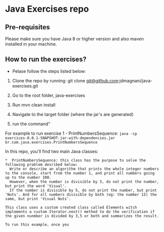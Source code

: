 # Java Exercises repo

## Pre-requisites

Please make sure you have Java 8 or higher version and also maven installed in your machine.

## How to run the exercises?

* Pelase follow the steps listed below:

1. Clone the repo by running: git clone git@github.com:jdmagnani/java-exercises.git

2. Go to the root folder, java-exercises

3. Run mvn clean install

4. Navigate to the target folder (where the jar's are generated)

5. run the command"

For example to run exercise 1 - PrintNumbersSequence:
``
java -cp exercices-0.0.1-SNAPSHOT-jar-with-dependencies.jar br.com.java.exercises.PrintNumbersSequence
``

In this repo, you'll find two main Java classes:

    *  PrintNumbersSequence: this class has the purpose to solve the following problem desribed below:
      Write or describe an algorithm that prints the whole integer numbers to the console, start from the number 1, and print all numbers going up to the number 100.
      However, when the number is divisible by 3, do not print the number, but print the word 'Visual'. 
      If the number is divisible by 5, do not print the number, but print 'Nuts'. And for all numbers divisible by both (eg: the number 15) the same, but print 'Visual Nuts'.

    This class uses a custom created class called Elements witch implements a custom Iterator.next() method to do the verification if the given nunmber is divided by 3,5 or both and summarizes the result.

    To run this example, once you 

